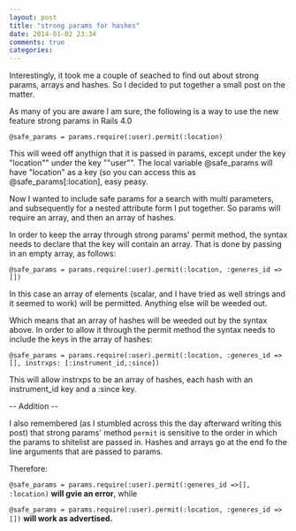 ```yaml
---
layout: post
title: "strong params for hashes"
date: 2014-01-02 23:34
comments: true
categories: 
---
```

<p>Interestingly, it took me a couple of seached to find out about strong params, arrays and hashes. So I decided to put together a small post on the matter.</p> 
<p>As many of you are aware I am sure, the following is a way to use the new feature strong params in Rails 4.0</p>
<code>@safe_params = params.require(:user).permit(:location)</code>
<p>This will weed off anythign that it is passed in params, except under the key "location"" under the key ""user"". The local variable @safe_params will have "location" as a key (so you can access this as @safe_params[:location], easy peasy.</p>
<p>Now I wanted to include safe params for a search with multi parameters, and subsequently for a nested attribute form I put together. So params will require an array, and then an array of hashes.</p>
<p>In order to keep the array through strong params' permit method, the syntax needs to declare that the key will contain an array. That is done by passing in an empty array, as follows:</p>
<code>@safe_params = params.require(:user).permit(:location, :generes_id =>[])</code>
<p>In this case an array of elements (scalar, and I have tried as well strings and it seemed to work) will be permitted. Anything else will be weeded out.</p>
<p>Which means that an array of hashes will be weeded out by the syntax above. In order to allow it through the permit method the syntax needs to include the keys in the array of hashes:</p>
<code>@safe_params = params.require(:user).permit(:location, :generes_id =>[], instrxps: [:instrument_id,:since])</code>
<p>This will allow instrxps to be an array of hashes, each hash with an instrument_id key and a :since key.</p>
<p>-- Addition --</p>
<p>I also remembered (as I stumbled across this the day afterward writing this post) that strong params' method <code>permit</code> is sensitive to the order in which the params to shitelist are passed in. Hashes and arrays go at the end fo the line arguments that are passed to params.</p>
<p>Therefore:</p>
<p><code>@safe_params = params.require(:user).permit(:generes_id =>[], :location)</code> <strong>will gvie an error</strong>, while </p><p><code>@safe_params = params.require(:user).permit(:location, :generes_id =>[])</code> <strong>will work as advertised.</strong> </p>

